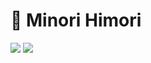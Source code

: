 # 🌱 Minori Himori

<img src="https://readme-typing-svg.herokuapp.com?font=Fira+Code&pause=2000&color=FFD700&width=400&lines=Becoming+a+Frontend+Engineer+!!!"/>

<img src="https://streak-stats.demolab.com?user=minori-web241&theme=highcontrast&hide_border=false&date_format=%5BY%20%5DM%20j" />
